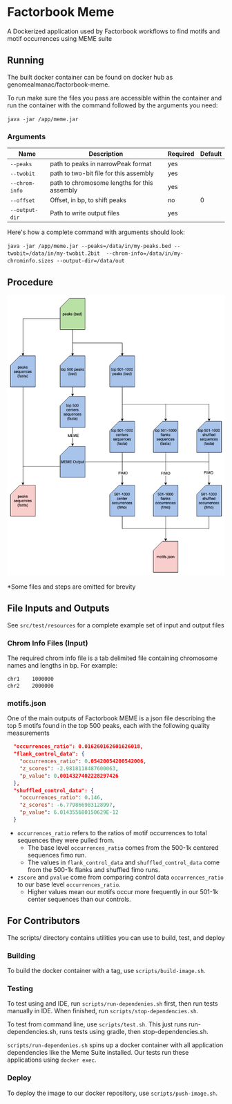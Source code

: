 # Factorbook Meme

A Dockerized application used by Factorbook workflows to find motifs and motif occurrences using MEME suite

## Running

The built docker container can be found on docker hub as genomealmanac/factorbook-meme.

To run make sure the files you pass are accessible within the container and run the container with the command 
followed by the arguments you need:

`java -jar /app/meme.jar`

### Arguments

| Name |  Description |  Required | Default |
|---|---|---|---|
| `--peaks` | path to peaks in narrowPeak format | yes | |
| `--twobit` | path to two-bit file for this assembly | yes | |
| `--chrom-info` | path to chromosome lengths for this assembly | yes | |
| `--offset` | Offset, in bp, to shift peaks |  no | 0 |
| `--output-dir` | Path to write output files | yes | |

Here's how a complete command with arguments should look:

`java -jar /app/meme.jar --peaks=/data/in/my-peaks.bed --twobit=/data/in/my-twobit.2bit 
--chrom-info=/data/in/my-chrominfo.sizes --output-dir=/data/out`

## Procedure

![Factorbook MEME Procedure](img/factorbook_meme_procedure.png)

*Some files and steps are omitted for brevity

## File Inputs and Outputs

See `src/test/resources` for a complete example set of input and output files

### Chrom Info Files (Input)

The required chrom info file is a tab delimited file containing chromosome names and lengths in bp. For example:

```
chr1	1000000
chr2	2000000
```

### motifs.json

One of the main outputs of Factorbook MEME is a json file describing the top 5 motifs found in the top 500 peaks, 
each with the following quality measurements

```json
  "occurrences_ratio": 0.016260162601626018,
  "flank_control_data": {
    "occurrences_ratio": 0.05420054200542006,
    "z_scores": -2.9818118487600063,
    "p_value": 0.0014327402228297426
  },
  "shuffled_control_data": {
    "occurrences_ratio": 0.146,
    "z_scores": -6.779866983128997,
    "p_value": 6.014355680150629E-12
  }
```

- `occurrences_ratio` refers to the ratios of motif occurrences to total sequences they were pulled from. 
    - The base level `occurrences_ratio` comes from the 500-1k centered sequences fimo run. 
    - The values in `flank_control_data` and `shuffled_control_data` come from the 500-1k flanks and shuffled fimo runs.
- `zscore` and `pvalue` come from comparing control data `occurrences_ratio` to our base level `occurrences_ratio`.
    - Higher values mean our motifs occur more frequently in our 501-1k center sequences than our controls.

## For Contributors

The scripts/ directory contains utilities you can use to build, test, and deploy

### Building

To build the docker container with a tag, use `scripts/build-image.sh`.

### Testing

To test using and IDE, run `scripts/run-dependenies.sh` first, then run tests manually in IDE. When 
finished, run `scripts/stop-dependencies.sh`.

To test from command line, use `scripts/test.sh`. This just runs run-dependencies.sh, 
runs tests using gradle, then stop-dependencies.sh.

`scripts/run-dependenies.sh` spins up a docker container with all application dependencies like the 
Meme Suite installed. Our tests run these applications using `docker exec`.

### Deploy

To deploy the image to our docker repository, use `scripts/push-image.sh`.
